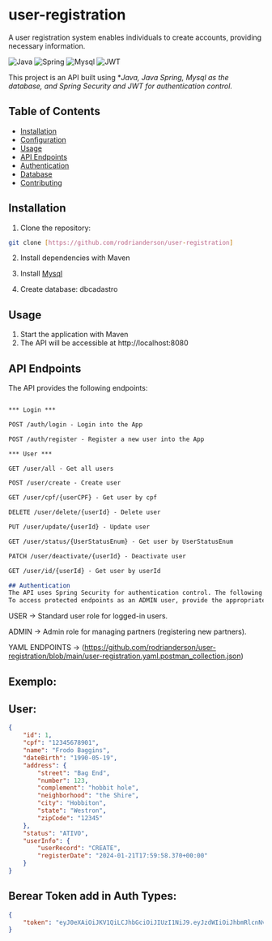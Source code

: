 # user-registration
 A user registration system enables individuals to create accounts, providing necessary information.

![Java](https://img.shields.io/badge/java-%23ED8B00.svg?style=for-the-badge&logo=openjdk&logoColor=white)
![Spring](https://img.shields.io/badge/spring-%236DB33F.svg?style=for-the-badge&logo=spring&logoColor=white)
![Mysql](https://img.shields.io/badge/mysql-%23316192.svg?style=for-the-badge&logo=postgresql&logoColor=white)
![JWT](https://img.shields.io/badge/JWT-black?style=for-the-badge&logo=JSON%20web%20tokens)

This project is an API built using **Java, Java Spring, Mysql as the database, and Spring Security and JWT for authentication control.*

## Table of Contents

- [Installation](#installation)
- [Configuration](#configuration)
- [Usage](#usage)
- [API Endpoints](#api-endpoints)
- [Authentication](#authentication)
- [Database](#database)
- [Contributing](#contributing)

## Installation

1. Clone the repository:

```bash
git clone [https://github.com/rodrianderson/user-registration]
```

2. Install dependencies with Maven

3. Install [Mysql](https://www.mysql.com/)

4. Create database: dbcadastro

## Usage

1. Start the application with Maven
2. The API will be accessible at http://localhost:8080


## API Endpoints
The API provides the following endpoints:

```markdown

*** Login ***

POST /auth/login - Login into the App

POST /auth/register - Register a new user into the App

*** User ***

GET /user/all - Get all users

POST /user/create - Create user

GET /user/cpf/{userCPF} - Get user by cpf

DELETE /user/delete/{userId} - Delete user

PUT /user/update/{userId} - Update user

GET /user/status/{UserStatusEnum} - Get user by UserStatusEnum

PATCH /user/deactivate/{userId} - Deactivate user

GET /user/id/{userId} - Get user by userId

## Authentication
The API uses Spring Security for authentication control. The following roles are available:
To access protected endpoints as an ADMIN user, provide the appropriate authentication credentials in the request header.

```
USER -> Standard user role for logged-in users.

ADMIN -> Admin role for managing partners (registering new partners).

YAML ENDPOINTS -> (https://github.com/rodrianderson/user-registration/blob/main/user-registration.yaml.postman_collection.json)

## Exemplo:

## User:
```json
{
	"id": 1,
	"cpf": "12345678901",
	"name": "Frodo Baggins",
	"dateBirth": "1990-05-19",
	"address": {
		"street": "Bag End",
		"number": 123,
		"complement": "hobbit hole",
		"neighborhood": "the Shire",
		"city": "Hobbiton",
		"state": "Westron",
		"zipCode": "12345"
	},
	"status": "ATIVO",
	"userInfo": {
		"userRecord": "CREATE",
		"registerDate": "2024-01-21T17:59:58.370+00:00"
	}
}
```
## Berear Token add in Auth Types:
```json
{
	"token": "eyJ0eXAiOiJKV1QiLCJhbGciOiJIUzI1NiJ9.eyJzdWIiOiJhbmRlcnNvbiIsImlzcyI6ImF1dGgtYXBpIiwiZXhwIjoxNzA1ODgzNDI4fQ.pJkfEWX6tN3pRmPTMk_NPDZBWyNW8zC24bpJJ_vIPiQ"
}




